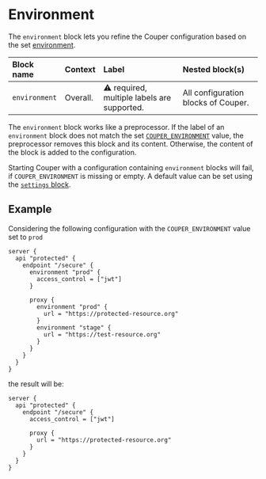 # Environment

The `environment` block lets you refine the Couper configuration based on the set
[environment](/configuration/command-line#basic-options).

| Block name    | Context  | Label                                            | Nested block(s)                     |
| :------------ | :------- | :----------------------------------------------- | :---------------------------------- |
| `environment` | Overall. | &#9888; required, multiple labels are supported. | All configuration blocks of Couper. |

The `environment` block works like a preprocessor. If the label of an `environment`
block does not match the set [`COUPER_ENVIRONMENT`](/configuration/command-line#basic-options) value, the preprocessor
removes this block and its content. Otherwise, the content of the block is added
to the configuration.

Starting Couper with a configuration containing `environment` blocks will fail, if `COUPER_ENVIRONMENT`
is missing or empty. A default value can be set using the [`settings` block](/configuration/block/settings).

## Example

Considering the following configuration with the `COUPER_ENVIRONMENT` value set to `prod`

```hcl
server {
  api "protected" {
    endpoint "/secure" {
      environment "prod" {
        access_control = ["jwt"]
      }

      proxy {
        environment "prod" {
          url = "https://protected-resource.org"
        }
        environment "stage" {
          url = "https://test-resource.org"
        }
      }
    }
  }
}
```

the result will be:

```hcl
server {
  api "protected" {
    endpoint "/secure" {
      access_control = ["jwt"]

      proxy {
        url = "https://protected-resource.org"
      }
    }
  }
}
```
